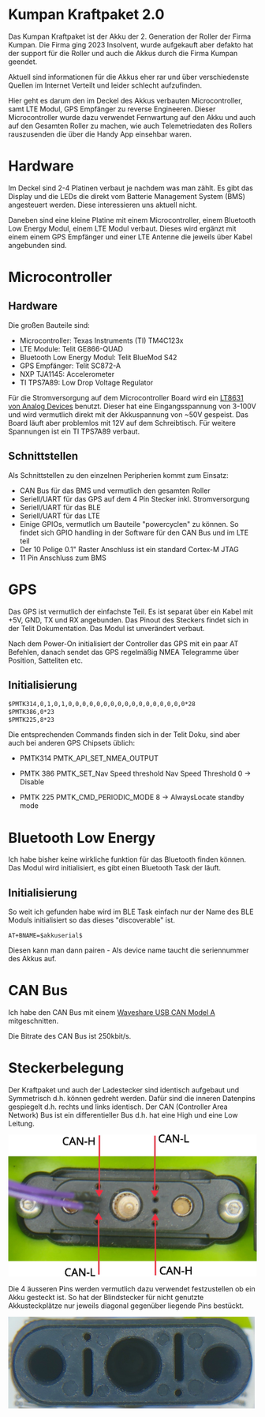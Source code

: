 
Kumpan Kraftpaket 2.0
=====================

Das Kumpan Kraftpaket ist der Akku der 2. Generation der Roller der Firma
Kumpan. Die Firma ging 2023 Insolvent, wurde aufgekauft aber defakto hat der
support für die Roller und auch die Akkus durch die Firma Kumpan geendet.

Aktuell sind informationen für die Akkus eher rar und über verschiedenste Quellen
im Internet Verteilt und leider schlecht aufzufinden.

Hier geht es darum den im Deckel des Akkus verbauten Microcontroller, samt LTE
Modul, GPS Empfänger zu reverse Engineeren. Dieser Microcontroller wurde dazu
verwendet Fernwartung auf den Akku und auch auf den Gesamten Roller zu machen,
wie auch Telemetriedaten des Rollers rauszusenden die über die Handy App
einsehbar waren.

Hardware
========

Im Deckel sind 2-4 Platinen verbaut je nachdem was man zählt. Es gibt das Display
und die LEDs die direkt vom Batterie Management System (BMS) angesteuert werden. Diese
interessieren uns aktuell nicht.

Daneben sind eine kleine Platine mit einem Microcontroller, einem Bluetooth Low Energy Modul,
einem LTE Modul verbaut. Dieses wird ergänzt mit einem einem GPS Empfänger und einer LTE Antenne
die jeweils über Kabel angebunden sind.


Microcontroller
===============

Hardware
--------

Die großen Bauteile sind:

* Microcontroller: Texas Instruments (TI) TM4C123x
* LTE Module: Telit GE866-QUAD
* Bluetooth Low Energy Modul: Telit BlueMod S42
* GPS Empfänger: Telit SC872-A
* NXP TJA1145: Accelerometer
* TI TPS7A89: Low Drop Voltage Regulator

Für die Stromversorgung auf dem Microcontroller Board wird ein 
[LT8631 von Analog Devices](https://www.analog.com/en/products/lt8631.html)
benutzt. Dieser hat eine Eingangsspannung von 3-100V und wird vermutlich direkt
mit der Akkuspannung von ~50V gespeist. Das Board läuft aber problemlos mit 12V
auf dem Schreibtisch. Für weitere Spannungen ist ein TI TPS7A89 verbaut.

Schnittstellen
--------------

Als Schnittstellen zu den einzelnen Peripherien kommt zum Einsatz:

- CAN Bus für das BMS und vermutlich den gesamten Roller
- Seriell/UART für das GPS auf dem 4 Pin Stecker inkl. Stromversorgung
- Seriell/UART für das BLE 
- Seriell/UART für das LTE 
- Einige GPIOs, vermutlich um Bauteile "powercyclen" zu können. So findet
  sich GPIO handling in der Software für den CAN Bus und im LTE teil
- Der 10 Polige 0.1" Raster Anschluss ist ein standard Cortex-M JTAG
- 11 Pin Anschluss zum BMS 

GPS
===

Das GPS ist vermutlich der einfachste Teil. Es ist separat über ein Kabel mit
+5V, GND, TX und RX angebunden. Das Pinout des Steckers findet sich in 
der Telit Dokumentation. Das Modul ist unverändert verbaut.

Nach dem Power-On initialisiert der Controller das GPS mit ein paar AT Befehlen, 
danach sendet das GPS regelmäßig NMEA Telegramme über Position, Satteliten etc.

Initialisierung
---------------

    $PMTK314,0,1,0,1,0,0,0,0,0,0,0,0,0,0,0,0,0,0,0,0,0*28
    $PMTK386,0*23
    $PMTK225,8*23

Die entsprechenden Commands finden sich in der Telit Doku, sind
aber auch bei anderen GPS Chipsets üblich:

* PMTK314 PMTK_API_SET_NMEA_OUTPUT

* PMTK 386 PMTK_SET_Nav Speed threshold 
  Nav Speed Threshold 0 -> Disable

* PMTK 225 PMTK_CMD_PERIODIC_MODE
  8 -> AlwaysLocate standby mode

Bluetooth Low Energy
====================

Ich habe bisher keine wirkliche funktion für das Bluetooth finden können. Das Modul
wird initialisiert, es gibt einen Bluetooth Task der läuft.

Initialisierung
---------------

So weit ich gefunden habe wird im BLE Task einfach nur der Name des BLE Moduls initialisiert
so das dieses "discoverable" ist.

    AT+BNAME=$akkuserial$

Diesen kann man dann pairen - Als device name taucht die seriennummer des Akkus auf.

CAN Bus
=======

Ich habe den CAN Bus mit einem [Waveshare USB CAN Model A](https://www.waveshare.com/usb-can-a.htm) mitgeschnitten.

Die Bitrate des CAN Bus ist 250kbit/s.

Steckerbelegung
===============

Der Kraftpaket und auch der Ladestecker sind identisch aufgebaut und Symmetrisch d.h. 
können gedreht werden. Dafür sind die inneren Datenpins gespiegelt d.h. rechts und links
identisch. Der CAN (Controller Area Network) Bus ist ein differentieller Bus d.h. hat
eine High und eine Low Leitung.

![Kraftpaket 2.0 Stecker](images/20241230-stecker-akku-labels.jpg "Kraftpaket 2.0 Stecker")

Die 4 äusseren Pins werden vermutlich dazu verwendet festzustellen ob ein Akku gesteckt
ist. So hat der Blindstecker für nicht genutzte Akkusteckplätze nur jeweils diagonal 
gegenüber liegende Pins bestückt. 

![Blindstecker](images/20241230-blindstecker.jpg "Kraftpaket Blindstecker")
